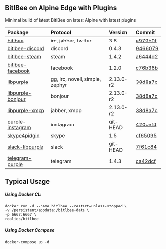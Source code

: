 ## BitlBee on Alpine Edge with Plugins

Minimal build of latest BitlBee on latest Alpine with latest plugins

| Package | Protocol | Version | Commit |
|:--------|:---------|:--------|:-------|
| [bitlbee](https://github.com/bitlbee/bitlbee) | irc, jabber, twitter | 3.6 | [e979b0f](https://github.com/bitlbee/bitlbee/commit/e979b0f3ed6aee99debe6e1ce1038da7c6d57920) |
| [bitlbee-discord](https://github.com/sm00th/bitlbee-discord) | discord | 0.4.3 | [9466079](https://github.com/sm00th/bitlbee-discord/commit/9466079361c49639cef7cc2eb54dba94544be307) |
| [bitlbee-steam](https://github.com/bitlbee/bitlbee-steam) | steam | 1.4.2 | [a6444d2](https://github.com/bitlbee/bitlbee-steam/commit/a6444d216c0ec4c9038b7b74b00c93ebbb99a2f4) |
| [bitlbee-facebook](https://github.com/jgeboski/bitlbee-facebook) | facebook | 1.2.0 | [c76b36b](https://github.com/bitlbee/bitlbee-facebook/commit/c76b36bd29ee8b32fd038c7b7254931c71ecce1b) |
| [libpurple](https://pkgs.alpinelinux.org/package/edge/community/x86_64/libpurple) | gg, irc, novell, simple, zephyr | 2.13.0-r2 | [38d8a7c](http://git.alpinelinux.org/cgit/aports/commit/?id=38d8a7c2ca995bf1fc1c310303941fcad35ae429) |
| [libpurple-bonjour](https://pkgs.alpinelinux.org/package/edge/community/x86_64/libpurple-bonjour) | bonjour | 2.13.0-r2 | [38d8a7c](http://git.alpinelinux.org/cgit/aports/commit/?id=38d8a7c2ca995bf1fc1c310303941fcad35ae429) |
| [libpurple-xmpp](https://pkgs.alpinelinux.org/package/edge/community/x86_64/libpurple-xmpp) | jabber, xmpp | 2.13.0-r2 | [38d8a7c](http://git.alpinelinux.org/cgit/aports/commit/?id=38d8a7c2ca995bf1fc1c310303941fcad35ae429) |
| [purple-instagram](https://github.com/EionRobb/purple-instagram) | instagram | git-HEAD | [420cef4](https://github.com/EionRobb/purple-instagram/commit/420cef45db2398739ac19c93640e6fff42865bb1) |
| [skype4pidgin](https://github.com/EionRobb/skype4pidgin) | skype | 1.5 | [cf65095](https://github.com/EionRobb/skype4pidgin/commit/cf650950f937cf4faf834063128693a6c6a30a00) |
| [slack-libpurple](https://github.com/dylex/slack-libpurple) | slack | git-HEAD | [7f61c84](https://github.com/dylex/slack-libpurple/commit/7f61c842e33202170fcd77209c8d4bded09703b0) |
| [telegram-purple](https://github.com/majn/telegram-purple) | telegram | 1.4.3 | [ca42dcf](https://github.com/majn/telegram-purple/commit/ca42dcf0e6bebe2d0f818e1221db9518561dd8a0) |

## Typical Usage

##### Using Docker CLI
```
docker run -d --name bitlbee --restart=unless-stopped \
-v /persistent/appdata:/bitlbee-data \
-p 6667:6667 \
realies/bitlbee
```

##### Using Docker Compose
```
docker-compose up -d
```

